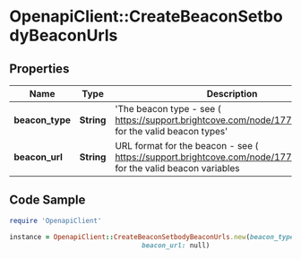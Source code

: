 # OpenapiClient::CreateBeaconSetbodyBeaconUrls

## Properties

Name | Type | Description | Notes
------------ | ------------- | ------------- | -------------
**beacon_type** | **String** | &#39;The beacon type - see ( https://support.brightcove.com/node/17763#Beacons) for the valid beacon types&#39; | 
**beacon_url** | **String** | URL format for the beacon - see ( https://support.brightcove.com/node/17763#Beacons) for the valid beacon variables | 

## Code Sample

```ruby
require 'OpenapiClient'

instance = OpenapiClient::CreateBeaconSetbodyBeaconUrls.new(beacon_type: null,
                                 beacon_url: null)
```


